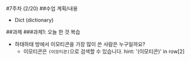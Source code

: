 #7주차 (2/20)
##수업 계획/내용
 - Dict (dictionary)

##과제
###과제1: 오늘 한 것 복습
- 하태하태 방에서 이모티콘을 가장 많이 쓴 사람은 누구일까요?
  - 이모티콘은 `(이모티콘)`으로 검색할 수 있습니다. hint: '(이모티콘)' in row[2]
  